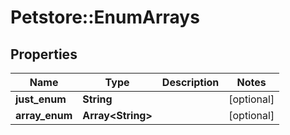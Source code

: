 # Petstore::EnumArrays

## Properties
Name | Type | Description | Notes
------------ | ------------- | ------------- | -------------
**just_enum** | **String** |  | [optional] 
**array_enum** | **Array&lt;String&gt;** |  | [optional] 


